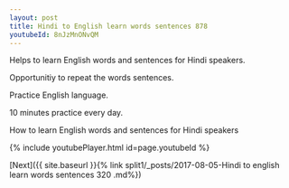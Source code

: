 ```yaml
---
layout: post
title: Hindi to English learn words sentences 878 
youtubeId: 8nJzMnONvQM
---
```

 
 
Helps to learn English words and sentences for Hindi speakers.

Opportunitiy to repeat the words sentences. 

Practice English language. 
 
10 minutes practice every day. 
 
How to learn English words and sentences for Hindi speakers 
 
{% include youtubePlayer.html id=page.youtubeId %}
 
 
[Next]({{ site.baseurl }}{% link  split1/_posts/2017-08-05-Hindi to english learn words sentences 320 .md%})
 
